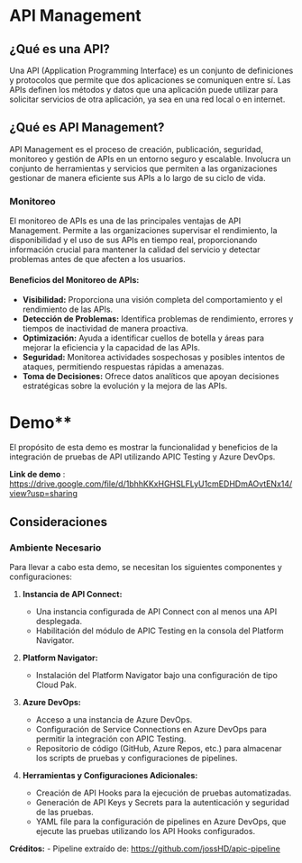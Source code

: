 
# API Management

## ¿Qué es una API?

Una API (Application Programming Interface) es un conjunto de definiciones y protocolos que permite que dos aplicaciones se comuniquen entre sí. Las APIs definen los métodos y datos que una aplicación puede utilizar para solicitar servicios de otra aplicación, ya sea en una red local o en internet.

## ¿Qué es API Management?

API Management es el proceso de creación, publicación, seguridad, monitoreo y gestión de APIs en un entorno seguro y escalable. Involucra un conjunto de herramientas y servicios que permiten a las organizaciones gestionar de manera eficiente sus APIs a lo largo de su ciclo de vida.

### Monitoreo
El monitoreo de APIs es una de las principales ventajas de API Management. Permite a las organizaciones supervisar el rendimiento, la disponibilidad y el uso de sus APIs en tiempo real, proporcionando información crucial para mantener la calidad del servicio y detectar problemas antes de que afecten a los usuarios.

#### Beneficios del Monitoreo de APIs:
- **Visibilidad:** Proporciona una visión completa del comportamiento y el rendimiento de las APIs.
- **Detección de Problemas:** Identifica problemas de rendimiento, errores y tiempos de inactividad de manera proactiva.
- **Optimización:** Ayuda a identificar cuellos de botella y áreas para mejorar la eficiencia y la capacidad de las APIs.
- **Seguridad:** Monitorea actividades sospechosas y posibles intentos de ataques, permitiendo respuestas rápidas a amenazas.
- **Toma de Decisiones:** Ofrece datos analíticos que apoyan decisiones estratégicas sobre la evolución y la mejora de las APIs.


# Demo** 
El propósito de esta demo es mostrar la funcionalidad y beneficios de la integración de pruebas de API utilizando APIC Testing y Azure DevOps.

**Link de demo** : https://drive.google.com/file/d/1bhhKKxHGHSLFLyU1cmEDHDmAOvtENx14/view?usp=sharing

## Consideraciones 

### Ambiente Necesario

Para llevar a cabo esta demo, se necesitan los siguientes componentes y configuraciones:

1. **Instancia de API Connect:**
   - Una instancia configurada de API Connect con al menos una API desplegada.
   - Habilitación del módulo de APIC Testing en la consola del Platform Navigator.

2. **Platform Navigator:**
   - Instalación del Platform Navigator bajo una configuración de tipo Cloud Pak.

3. **Azure DevOps:**
   - Acceso a una instancia de Azure DevOps.
   - Configuración de Service Connections en Azure DevOps para permitir la integración con APIC Testing.
   - Repositorio de código (GitHub, Azure Repos, etc.) para almacenar los scripts de pruebas y configuraciones de pipelines.

4. **Herramientas y Configuraciones Adicionales:**
   - Creación de API Hooks para la ejecución de pruebas automatizadas.
   - Generación de API Keys y Secrets para la autenticación y seguridad de las pruebas.
   - YAML file para la configuración de pipelines en Azure DevOps, que ejecute las pruebas utilizando los API Hooks configurados.

**Créditos:** 
    - Pipeline extraído de: https://github.com/jossHD/apic-pipeline